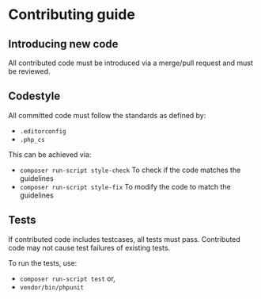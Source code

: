 # Contributing guide

## Introducing new code

All contributed code must be introduced via a merge/pull request and must be reviewed.

## Codestyle

All committed code must follow the standards as defined by:

- `.editorconfig`
- `.php_cs`

This can be achieved via:

- `composer run-script style-check` To check if the code matches the guidelines
- `composer run-script style-fix` To modify the code to match the guidelines

## Tests

If contributed code includes testcases, all tests must pass. Contributed code may not cause test failures of existing tests.

To run the tests, use:

- `composer run-script test` or,
- `vendor/bin/phpunit`
